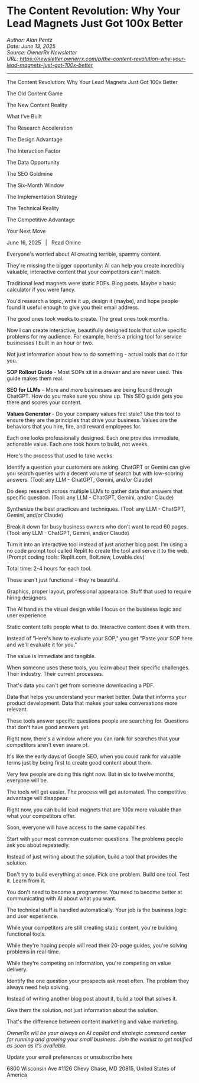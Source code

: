 # The Content Revolution: Why Your Lead Magnets Just Got 100x Better


*Author: Alan Pentz*  
*Date: June 13, 2025*  
*Source: OwnerRx Newsletter*  
*URL: https://newsletter.ownerrx.com/p/the-content-revolution-why-your-lead-magnets-just-got-100x-better*

---

The Content Revolution: Why Your Lead Magnets Just Got 100x Better

The Old Content Game

The New Content Reality

What I’ve Built

The Research Acceleration

The Design Advantage

The Interaction Factor

The Data Opportunity

The SEO Goldmine

The Six-Month Window

The Implementation Strategy

The Technical Reality

The Competitive Advantage

Your Next Move

June 16, 2025   |   Read Online

Everyone's worried about AI creating terrible, spammy content.

They're missing the bigger opportunity: AI can help you create incredibly valuable, interactive content that your competitors can't match.

Traditional lead magnets were static PDFs. Blog posts. Maybe a basic calculator if you were fancy.

You'd research a topic, write it up, design it (maybe), and hope people found it useful enough to give you their email address.

The good ones took weeks to create. The great ones took months.

Now I can create interactive, beautifully designed tools that solve specific problems for my audience. For example, here’s a pricing tool for service businesses I built in an hour or two.

Not just information about how to do something - actual tools that do it for you.

**SOP Rollout Guide** - Most SOPs sit in a drawer and are never used. This guide makes them real.

**SEO for LLMs** - More and more businesses are being found through ChatGPT. How do you make sure you show up. This SEO guide gets you there and scores your content.

**Values Generator** - Do your company values feel stale? Use this tool to ensure they are the principles that drive your business. Values are the behaviors that you hire, fire, and reward employees for.

Each one looks professionally designed. Each one provides immediate, actionable value. Each one took hours to build, not weeks.

Here's the process that used to take weeks:

Identify a question your customers are asking. ChatGPT or Gemini can give you search queries with a decent volume of search but with low-scoring answers. (Tool: any LLM - ChatGPT, Gemini, and/or Claude)

Do deep research across multiple LLMs to gather data that answers that specific question. (Tool: any LLM - ChatGPT, Gemini, and/or Claude)

Synthesize the best practices and techniques. (Tool: any LLM - ChatGPT, Gemini, and/or Claude)

Break it down for busy business owners who don't want to read 60 pages. (Tool: any LLM - ChatGPT, Gemini, and/or Claude)

Turn it into an interactive tool instead of just another blog post. I’m using a no code prompt tool called Replit to create the tool and serve it to the web. (Prompt coding tools: Replit.com, Bolt.new, Lovable.dev)

Total time: 2-4 hours for each tool.

These aren't just functional - they're beautiful.

Graphics, proper layout, professional appearance. Stuff that used to require hiring designers.

The AI handles the visual design while I focus on the business logic and user experience.

Static content tells people what to do. Interactive content does it with them.

Instead of "Here's how to evaluate your SOP," you get "Paste your SOP here and we'll evaluate it for you."

The value is immediate and tangible.

When someone uses these tools, you learn about their specific challenges. Their industry. Their current processes.

That's data you can't get from someone downloading a PDF.

Data that helps you understand your market better. Data that informs your product development. Data that makes your sales conversations more relevant.

These tools answer specific questions people are searching for. Questions that don't have good answers yet.

Right now, there's a window where you can rank for searches that your competitors aren't even aware of.

It's like the early days of Google SEO, when you could rank for valuable terms just by being first to create good content about them.

Very few people are doing this right now. But in six to twelve months, everyone will be.

The tools will get easier. The process will get automated. The competitive advantage will disappear.

Right now, you can build lead magnets that are 100x more valuable than what your competitors offer.

Soon, everyone will have access to the same capabilities.

Start with your most common customer questions. The problems people ask you about repeatedly.

Instead of just writing about the solution, build a tool that provides the solution.

Don't try to build everything at once. Pick one problem. Build one tool. Test it. Learn from it.

You don't need to become a programmer. You need to become better at communicating with AI about what you want.

The technical stuff is handled automatically. Your job is the business logic and user experience.

While your competitors are still creating static content, you're building functional tools.

While they're hoping people will read their 20-page guides, you're solving problems in real-time.

While they're competing on information, you're competing on value delivery.

Identify the one question your prospects ask most often. The problem they always need help solving.

Instead of writing another blog post about it, build a tool that solves it.

Give them the solution, not just information about the solution.

That's the difference between content marketing and value marketing.

*OwnerRx will be your always on AI copilot and strategic command center for running and growing your small business. Join the waitlist to get notified as soon as it’s available.*

Update your email preferences or unsubscribe here

6800 Wisconsin Ave #1126
Chevy Chase, MD 20815, United States of America

